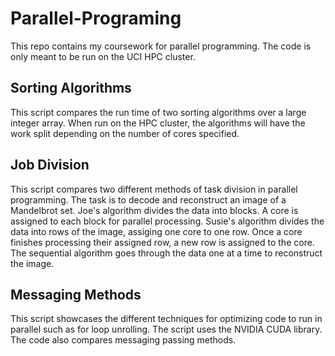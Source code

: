 # Parallel-Programing
This repo contains my coursework for parallel programming. The code is only meant to be run on the UCI HPC cluster. 

## Sorting Algorithms
This script compares the run time of two sorting algorithms over a large integer array. When run on the HPC cluster, the algorithms will have the work split depending on the number of cores specified.

## Job Division
This script compares two different methods of task division in parallel programming. The task is to decode and reconstruct an image of a Mandelbrot set. Joe's algorithm divides the data into blocks. A core is assigned to each block for parallel processing. Susie's algorithm divides the data into rows of the image, assiging one core to one row. Once a core finishes processing their assigned row, a new row is assigned to the core. The sequential algorithm goes through the data one at a time to reconstruct the image.

## Messaging Methods
This script showcases the different techniques for optimizing code to run in parallel such as for loop unrolling. The script uses the NVIDIA CUDA library. The code also compares messaging passing methods. 
